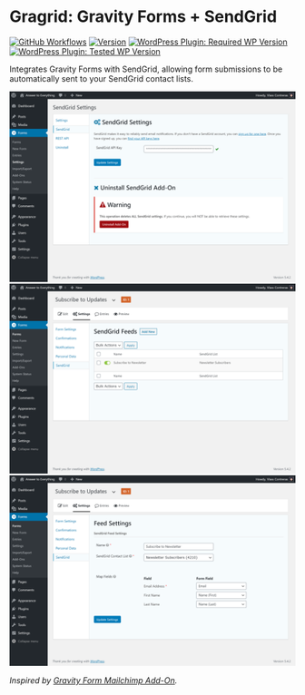 # Gragrid: Gravity Forms + SendGrid

[![GitHub Workflows](https://github.com/vlasscontreras/gragrid/workflows/Build/badge.svg)](https://github.com/vlasscontreras/gragrid)
[![Version](https://img.shields.io/badge/version-1.1.0-brightgreen.svg)](https://github.com/vlasscontreras/gragrid)
[![WordPress Plugin: Required WP Version](https://img.shields.io/badge/wordpress-v5.2-blue)](https://github.com/vlasscontreras/gragrid)
[![WordPress Plugin: Tested WP Version](https://img.shields.io/badge/wordpress-v5.5.1%20tested-brightgreen)](https://github.com/vlasscontreras/gragrid)

Integrates Gravity Forms with SendGrid, allowing form submissions to be automatically sent to your SendGrid contact lists.

![Plugin Screenshot](screenshot-1.png)
![Plugin Screenshot](screenshot-2.png)
![Plugin Screenshot](screenshot-3.png)

_Inspired by [Gravity Form Mailchimp Add-On](https://www.gravityforms.com/add-ons/mailchimp/)._
